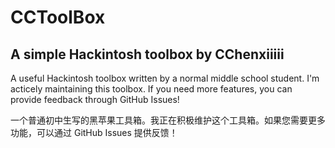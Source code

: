 # CCToolBox
A simple Hackintosh toolbox by CChenxiiiii
-
A useful Hackintosh toolbox written by a normal middle school student. I'm acticely maintaining this toolbox. If you need more features, you can provide feedback through GitHub Issues!

一个普通初中生写的黑苹果工具箱。我正在积极维护这个工具箱。如果您需要更多功能，可以通过 GitHub Issues 提供反馈！
